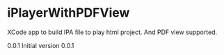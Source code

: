 iPlayerWithPDFView
==================

XCode app to build IPA file to play html project. And PDF view supported.


0.0.1
	Initial version 0.0.1